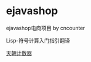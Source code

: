 ﻿# ejavashop
ejavashop电商项目
by cncounter 

Lisp-符号计算入门指引翻译

<a href="http://cncounter.duapp.com/">天朝计数器</a>
